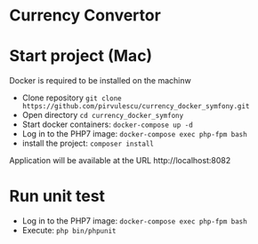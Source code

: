 Currency Convertor
==================================

# Start project (Mac)

Docker is required to be installed on the machinw

  * Clone repository `git clone https://github.com/pirvulescu/currency_docker_symfony.git`
  * Open directory  `cd currency_docker_symfony`
  * Start docker containers: `docker-compose up -d`
  * Log in to the PHP7 image: `docker-compose exec php-fpm bash`
  * install the project: `composer install`
  
Application will be available at the URL http://localhost:8082
  
# Run unit test  
  
   * Log in to the PHP7 image: `docker-compose exec php-fpm bash`
   * Execute: `php bin/phpunit`